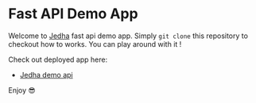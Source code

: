 # Fast API Demo App 

Welcome to [Jedha](https://jedha.co) fast api demo app. Simply `git clone` this repository to checkout how to works. You can play around with it !

Check out deployed app here: 

* [Jedha demo api]()

Enjoy 😎
